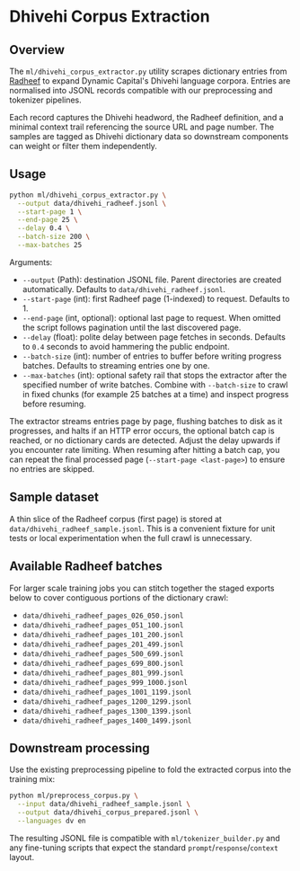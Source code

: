 # Dhivehi Corpus Extraction

## Overview

The `ml/dhivehi_corpus_extractor.py` utility scrapes dictionary entries from
[Radheef](https://www.radheef.info/) to expand Dynamic Capital's Dhivehi
language corpora. Entries are normalised into JSONL records compatible with our
preprocessing and tokenizer pipelines.

Each record captures the Dhivehi headword, the Radheef definition, and a minimal
context trail referencing the source URL and page number. The samples are tagged
as Dhivehi dictionary data so downstream components can weight or filter them
independently.

## Usage

```bash
python ml/dhivehi_corpus_extractor.py \
  --output data/dhivehi_radheef.jsonl \
  --start-page 1 \
  --end-page 25 \
  --delay 0.4 \
  --batch-size 200 \
  --max-batches 25
```

Arguments:

- `--output` (Path): destination JSONL file. Parent directories are created
  automatically. Defaults to `data/dhivehi_radheef.jsonl`.
- `--start-page` (int): first Radheef page (1-indexed) to request. Defaults
  to 1.
- `--end-page` (int, optional): optional last page to request. When omitted the
  script follows pagination until the last discovered page.
- `--delay` (float): polite delay between page fetches in seconds. Defaults to
  `0.4` seconds to avoid hammering the public endpoint.
- `--batch-size` (int): number of entries to buffer before writing progress
  batches. Defaults to streaming entries one by one.
- `--max-batches` (int): optional safety rail that stops the extractor after the
  specified number of write batches. Combine with `--batch-size` to crawl in
  fixed chunks (for example 25 batches at a time) and inspect progress before
  resuming.

The extractor streams entries page by page, flushing batches to disk as it
progresses, and halts if an HTTP error occurs, the optional batch cap is
reached, or no dictionary cards are detected. Adjust the delay upwards if you
encounter rate limiting. When resuming after hitting a batch cap, you can repeat
the final processed page (`--start-page <last-page>`) to ensure no entries are
skipped.

## Sample dataset

A thin slice of the Radheef corpus (first page) is stored at
`data/dhivehi_radheef_sample.jsonl`. This is a convenient fixture for unit tests
or local experimentation when the full crawl is unnecessary.

## Available Radheef batches

For larger scale training jobs you can stitch together the staged exports below
to cover contiguous portions of the dictionary crawl:

- `data/dhivehi_radheef_pages_026_050.jsonl`
- `data/dhivehi_radheef_pages_051_100.jsonl`
- `data/dhivehi_radheef_pages_101_200.jsonl`
- `data/dhivehi_radheef_pages_201_499.jsonl`
- `data/dhivehi_radheef_pages_500_699.jsonl`
- `data/dhivehi_radheef_pages_699_800.jsonl`
- `data/dhivehi_radheef_pages_801_999.jsonl`
- `data/dhivehi_radheef_pages_999_1000.jsonl`
- `data/dhivehi_radheef_pages_1001_1199.jsonl`
- `data/dhivehi_radheef_pages_1200_1299.jsonl`
- `data/dhivehi_radheef_pages_1300_1399.jsonl`
- `data/dhivehi_radheef_pages_1400_1499.jsonl`

## Downstream processing

Use the existing preprocessing pipeline to fold the extracted corpus into the
training mix:

```bash
python ml/preprocess_corpus.py \
  --input data/dhivehi_radheef_sample.jsonl \
  --output data/dhivehi_corpus_prepared.jsonl \
  --languages dv en
```

The resulting JSONL file is compatible with `ml/tokenizer_builder.py` and any
fine-tuning scripts that expect the standard `prompt`/`response`/`context`
layout.
